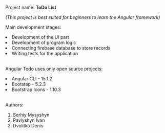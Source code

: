 Project name: <b>ToDo List</b>

<i>(This project is best suited for beginners to learn the Angular framework)</i>

Main development stages:
<li>Development of the UI part</li>
<li>Development of program logic</li>
<li>Connecting firebase database to store records</li>
<li>Writing tests for the application</li>

<br>

Angular Todo uses only open source projects:
<li>Angular CLI - 15.1.2</li>
<li>Bootstap - 5.2.3</li>
<li>Bootstrap Icons - 1.10.3</li>

<br>

Authors:
1) Serhiy Mysyshyn
2) Pavlyshyn Ivan
3) Dvolitko Denis
